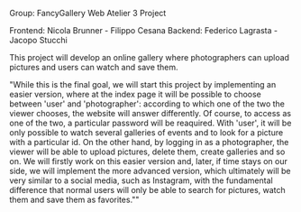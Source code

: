 Group: FancyGallery
Web Atelier 3 Project

Frontend: Nicola Brunner - Filippo Cesana
Backend: Federico Lagrasta - Jacopo Stucchi

This project will develop an online gallery where photographers can upload pictures and users can watch and save them.

"While this is the final goal, we will start this project by implementing an easier version, where at the index page it will be possible to choose between 'user' and 'photographer': according to which one of the two the viewer chooses, the website will answer differently. Of course, to access as one of the two, a particular password will be reaquired. With 'user', it will be only possible to watch several galleries of events and to look for a picture with a particular id. On the other hand, by logging in as a photographer, the viewer will be able to upload pictures, delete them, create galleries and so on. We will firstly work on this easier version and, later, if time stays on our side, we will implement the more advanced version, which ultimately will be very similar to a social media, such as Instagram, with the fundamental difference that normal users will only be able to search for pictures, watch them and save them as favorites.""

